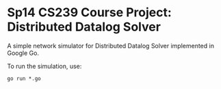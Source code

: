 Sp14 CS239 Course Project: Distributed Datalog Solver
=========

A simple network simulator for Distributed Datalog Solver implemented in Google Go.

To run the simulation, use:

    go run *.go
